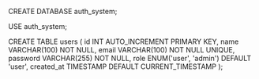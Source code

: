 CREATE DATABASE auth_system;

USE auth_system;

CREATE TABLE users (
    id INT AUTO_INCREMENT PRIMARY KEY,
    name VARCHAR(100) NOT NULL,
    email VARCHAR(100) NOT NULL UNIQUE,
    password VARCHAR(255) NOT NULL,
    role ENUM('user', 'admin') DEFAULT 'user',
    created_at TIMESTAMP DEFAULT CURRENT_TIMESTAMP
);
